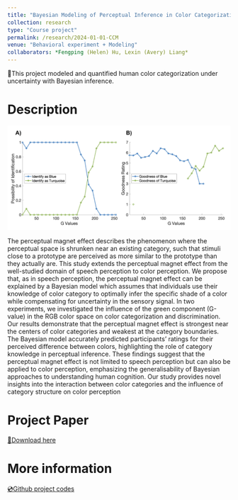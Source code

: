 ```yaml
---
title: "Bayesian Modeling of Perceptual Inference in Color Categorization"
collection: research
type: "Course project"
permalink: /research/2024-01-01-CCM
venue: "Behavioral experiment + Modeling"
collaborators: *Fengping (Helen) Hu, Lexin (Avery) Liang*
---
```


📍This project modeled and quantified human color categorization under uncertainty with Bayesian inference.


Description
======

<div align="center">
  <img src="/images/CCM.png" alt="Color Categorization Model" width="600px">
</div>

The perceptual magnet effect describes the phenomenon where the perceptual space is shrunken near an existing category, such that stimuli close to a prototype are perceived as more similar to the prototype than they actually are. This study extends the perceptual magnet effect from the well-studied domain of speech perception to color perception. We propose that, as in speech perception, the perceptual magnet effect can be explained by a Bayesian model which assumes that individuals use their knowledge of color category to optimally infer the specific shade of a color while compensating for uncertainty in the sensory signal. In two experiments, we investigated the influence of the green component (G-value) in the RGB color space on color categorization and discrimination. Our results demonstrate that the perceptual magnet effect is strongest near the centers of color categories and weakest at the category boundaries. The Bayesian model accurately predicted participants’ ratings for their perceived difference between colors, highlighting the role of category knowledge in perceptual inference. These findings suggest that the perceptual magnet effect is not limited to speech perception but can also be applied to color perception, emphasizing the generalisability of Bayesian approaches to understanding human cognition. Our study provides novel insights into the interaction between color categories and the influence of category structure on color perception

Project Paper
======
[📄Download here](/files/Chen-Hu-Liang-CCM-FinalProject.pdf)

More information
======
[💿Github project codes](https://github.com/RachelQyChen/CCM_Final_Project_2024)
